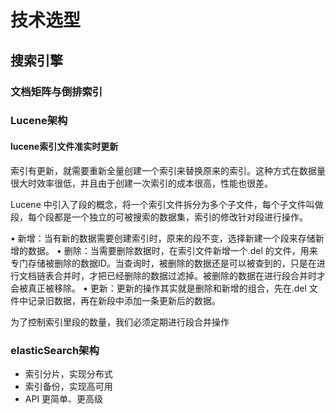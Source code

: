 # 技术选型

## 搜索引擎

### 文档矩阵与倒排索引

### Lucene架构

#### lucene索引文件准实时更新

索引有更新，就需要重新全量创建一个索引来替换原来的索引。这种方式在数据量很大时效率很低，并且由于创建一次索引的成本很高，性能也很差。

Lucene 中引入了段的概念，将一个索引文件拆分为多个子文件，每个子文件叫做段，每个段都是一个独立的可被搜索的数据集，索引的修改针对段进行操作。

• 新增：当有新的数据需要创建索引时，原来的段不变，选择新建一个段来存储新增的数据。
• 删除：当需要删除数据时，在索引文件新增一个.del 的文件，用来专门存储被删除的数据ID。当查询时，被删除的数据还是可以被查到的，只是在进行文档链表合并时，才把已经删除的数据过滤掉。被删除的数据在进行段合并时才会被真正被移除。
• 更新：更新的操作其实就是删除和新增的组合，先在.del 文件中记录旧数据，再在新段中添加一条更新后的数据。

为了控制索引里段的数量，我们必须定期进行段合并操作

### elasticSearch架构

- 索引分片，实现分布式
- 索引备份，实现高可用
- API 更简单、更高级

